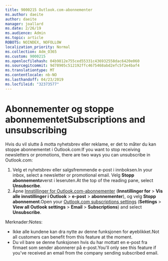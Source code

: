 ```yaml
---
title: 9000215 Outlook.com-abonnementer
ms.author: daeite
author: daeite
manager: joallard
ms.date: 2/26/19
ms.audience: Admin
ms.topic: article
ROBOTS: NOINDEX, NOFOLLOW
localization_priority: Normal
ms.collection: Adm_O365
ms.custom: 9000215
ms.openlocfilehash: 04b9812e755ced55331c436932558dac6420e060
ms.sourcegitcommit: 9d78905c512192ffc4675468abd2efc5f2e4baf4
ms.translationtype: MT
ms.contentlocale: nb-NO
ms.lasthandoff: 04/23/2019
ms.locfileid: "32373577"
---
```

# <a name="subscriptions-and-unsubscribing"></a><span data-ttu-id="e350d-102">Abonnementer og stoppe abonnementet</span><span class="sxs-lookup"><span data-stu-id="e350d-102">Subscriptions and unsubscribing</span></span>

<span data-ttu-id="e350d-103">Hvis du vil slutte å motta nyhetsbrev eller reklame, er det to måter du kan stoppe abonnementet i Outlook.com:</span><span class="sxs-lookup"><span data-stu-id="e350d-103">If you want to stop receiving newsletters or promotions, there are two ways you can unsubscribe in Outlook.com:</span></span>

1. <span data-ttu-id="e350d-104">Velg et nyhetsbrev eller salgsfremmende e-post i innboksen.</span><span class="sxs-lookup"><span data-stu-id="e350d-104">In your inbox, select a newsletter or promotional email.</span></span> <span data-ttu-id="e350d-105">Velg **Stopp abonnement**øverst i leseruten.</span><span class="sxs-lookup"><span data-stu-id="e350d-105">At the top of the reading pane, select **Unsubscribe**.</span></span>
2. <span data-ttu-id="e350d-106">Åpne [Innstillinger for Outlook.com-abonnementer](https://outlook.live.com/mail/options/mail/brandsSubscriptions) (**Innstillinger for** > **Vis alle innstillinger i Outlook** > **e-post** > **abonnementer**), og velg **Stopp abonnement**.</span><span class="sxs-lookup"><span data-stu-id="e350d-106">Open your [Outlook.com subscriptions settings](https://outlook.live.com/mail/options/mail/brandsSubscriptions) (**Settings** > **View all Outlook settings** > **Email** > **Subscriptions**) and select **Unsubscribe**.</span></span>

<span data-ttu-id="e350d-107">Merknader:</span><span class="sxs-lookup"><span data-stu-id="e350d-107">Notes:</span></span>

- <span data-ttu-id="e350d-108">Ikke alle kundene kan dra nytte av denne funksjonen for øyeblikket.</span><span class="sxs-lookup"><span data-stu-id="e350d-108">Not all customers can benefit from this feature at the moment.</span></span>
- <span data-ttu-id="e350d-109">Du vil bare se denne funksjonen hvis du har mottatt en e-post fra firmaet som sender abonnerer på e-post.</span><span class="sxs-lookup"><span data-stu-id="e350d-109">You'll only see this feature if you've received an email from the company sending subscribed email.</span></span>